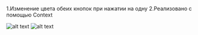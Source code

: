 1.Изменение цвета обеих кнопок при нажатии на одну
2.Реализовано с помощью Context

![alt text](src/1.png)
![alt text](src/2.png)